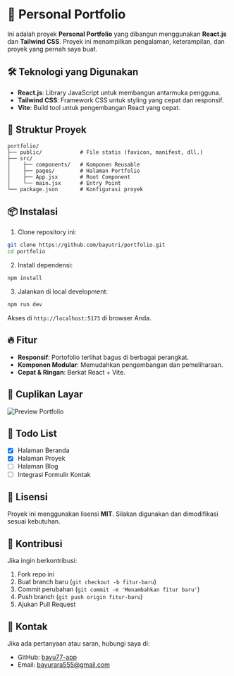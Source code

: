 # 🚀 Personal Portfolio

Ini adalah proyek **Personal Portfolio** yang dibangun menggunakan **React.js** dan **Tailwind CSS**. Proyek ini menampilkan pengalaman, keterampilan, dan proyek yang pernah saya buat.

## 🛠️ Teknologi yang Digunakan

- **React.js**: Library JavaScript untuk membangun antarmuka pengguna.
- **Tailwind CSS**: Framework CSS untuk styling yang cepat dan responsif.
- **Vite**: Build tool untuk pengembangan React yang cepat.

## 📂 Struktur Proyek

```
portfolio/
├── public/            # File statis (favicon, manifest, dll.)
├── src/
│    ├── components/   # Komponen Reusable
│    ├── pages/        # Halaman Portfolio
│    ├── App.jsx       # Root Component
│    └── main.jsx      # Entry Point
└── package.json       # Konfigurasi proyek
```

## 📦 Instalasi

1. Clone repository ini:

```bash
git clone https://github.com/bayutri/portfolio.git
cd portfolio
```

2. Install dependensi:

```bash
npm install
```

3. Jalankan di local development:

```bash
npm run dev
```

Akses di `http://localhost:5173` di browser Anda.

## 🔥 Fitur

- **Responsif**: Portofolio terlihat bagus di berbagai perangkat.
- **Komponen Modular**: Memudahkan pengembangan dan pemeliharaan.
- **Cepat & Ringan**: Berkat React + Vite.

## 📸 Cuplikan Layar

![Preview Portfolio](./screenshot.png)

## 📌 Todo List

- [x] Halaman Beranda
- [x] Halaman Proyek
- [ ] Halaman Blog
- [ ] Integrasi Formulir Kontak

## 📄 Lisensi

Proyek ini menggunakan lisensi **MIT**. Silakan digunakan dan dimodifikasi sesuai kebutuhan.

## 🤝 Kontribusi

Jika ingin berkontribusi:

1. Fork repo ini
2. Buat branch baru (`git checkout -b fitur-baru`)
3. Commit perubahan (`git commit -m 'Menambahkan fitur baru'`)
4. Push branch (`git push origin fitur-baru`)
5. Ajukan Pull Request

## 📧 Kontak

Jika ada pertanyaan atau saran, hubungi saya di:

- GitHub: [bayu77-app](https://github.com/bayu77-app)
- Email: bayurara555@gmail.com

